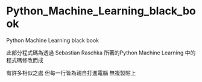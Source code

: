# Python_Machine_Learning_black_book
Python Machine Learning black book

此部分程式碼為透過 Sebastian Raschka 所著的Python Machine Learning 中的程式碼修改而成

有許多相似之處  但每一行皆為親自打進電腦 無複製貼上
